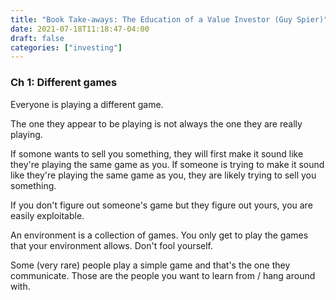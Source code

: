 ```yaml
---
title: "Book Take-aways: The Education of a Value Investor (Guy Spier)"
date: 2021-07-18T11:18:47-04:00
draft: false
categories: ["investing"]
---
```


### Ch 1: Different games

Everyone is playing a different game. 

The one they appear to be playing is not always the one they are really playing.

If somone wants to sell you something, they will first make it sound like they're playing the same game as you. If someone is trying to make it sound like they're playing the same game as you, they are likely trying to sell you something.

If you don't figure out someone's game but they figure out yours, you are easily exploitable.

An environment is a collection of games. You only get to play the games that your environment allows. Don't fool yourself.

Some (very rare) people play a simple game and that's the one they communicate. Those are the people you want to learn from / hang around with.

